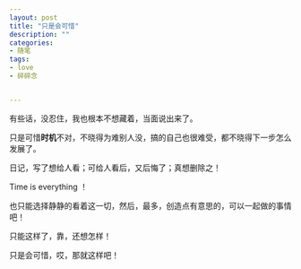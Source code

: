 ```yaml
---
layout: post
title: "只是会可惜"
description: ""
categories:
- 随笔
tags:
- love
- 碎碎念


---
```


有些话，没忍住，我也根本不想藏着，当面说出来了。

只是可惜**时机**不对，不晓得为难别人没，搞的自己也很难受，都不晓得下一步怎么发展了。

日记，写了想给人看；可给人看后，又后悔了；真想删除之！

Time is everything ！

也只能选择静静的看着这一切，然后，最多，创造点有意思的，可以一起做的事情吧！

只能这样了，靠，还想怎样！

只是会可惜，哎，那就这样吧！



